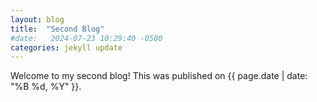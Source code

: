 ```yaml
---
layout: blog
title:  "Second Blog"
#date:   2024-07-23 10:29:40 -0500
categories: jekyll update
---
```


Welcome to my second blog! This was published on {{ page.date | date: "%B %d, %Y" }}.
